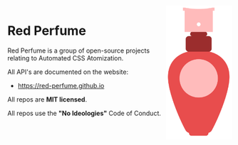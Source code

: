 <img src="https://raw.githubusercontent.com/red-perfume/.github/main/profile/logo.svg" align="right" height="300" alt="Red Perfume logo">
          
# Red Perfume

Red Perfume is a group of open-source projects relating to Automated CSS Atomization.

All API's are documented on the website:

* https://red-perfume.github.io

All repos are **MIT licensed**.

All repos use the **"No Ideologies"** Code of Conduct.
